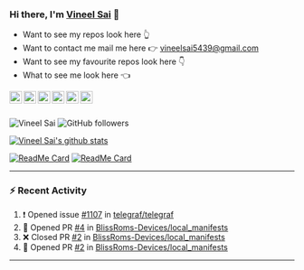 ### Hi there, I'm [Vineel Sai](https://vineelsai26.github.io) 👋

* Want to see my repos look here 👆 <br>
* Want to contact me mail me here 👉 vineelsai5439@gmail.com <br>
* Want to see my favourite repos look here 👇 <br>
* What to see me look here 👈 <br>

<a href="https://twitter.com/vineelsai26">
  <img align="left" alt="Vineel Sai's Twitter" width="22px" src="https://cdn.jsdelivr.net/npm/simple-icons@v3/icons/twitter.svg" />
</a>
<a href="https://linkedin.com/in/vineelsai26">
  <img align="left" alt="Vineel Sai's Linkdein" width="22px" src="https://cdn.jsdelivr.net/npm/simple-icons@v3/icons/linkedin.svg" />
</a>
<a href="https://github.com/vineelsai26">
  <img align="left" alt="Vineel Sai's Github" width="22px" src="https://cdn.jsdelivr.net/npm/simple-icons@v3/icons/github.svg" />
</a>
<a href="https://t.me/vineelsai">
  <img align="left" alt="Vineel Sai's Telegram" width="22px" src="https://cdn.jsdelivr.net/npm/simple-icons@v3/icons/telegram.svg" />
</a>
<a href="https://instagram.com/vineelsai26/">
  <img align="left" alt="Vineel Sai's Instagram" width="22px" src="https://cdn.jsdelivr.net/npm/simple-icons@v3/icons/instagram.svg" />
</a>
<a href="https://www.facebook.com/vineelsai26/">
  <img align="left" alt="Vineel Sai's Facebook" width="22px" src="https://cdn.jsdelivr.net/npm/simple-icons@v3/icons/facebook.svg" />
</a>
<br/>
<br/>

![Vineel Sai](https://komarev.com/ghpvc/?username=vineelsai26) 
![GitHub followers](https://img.shields.io/github/followers/vineelsai26?label=Followers)
<br>

[![Vineel Sai's github stats](https://github-readme-stats.vineelsai.vercel.app/api?username=vineelsai26)](https://github.com/vineelsai26)
<br>

[![ReadMe Card](https://github-readme-stats.vercel.app/api/pin/?username=vineelsai26&repo=Twitter-Bot)](https://github.com/vineelsai26/Twitter-Bot)
[![ReadMe Card](https://github-readme-stats.vercel.app/api/pin/?username=vineelsai26&repo=Telegram-Bot)](https://github.com/vineelsai26/Telegram-Bot)

---
### :zap: Recent Activity
<!--START_SECTION:activity-->
1. ❗️ Opened issue [#1107](https://github.com//telegraf/telegraf/issues/1107) in [telegraf/telegraf](https://github.com//telegraf/telegraf)
2. 💪 Opened PR [#4](https://github.com//BlissRoms-Devices/local_manifests/pull/4) in [BlissRoms-Devices/local_manifests](https://github.com//BlissRoms-Devices/local_manifests)
3. ❌ Closed PR [#2](https://github.com//BlissRoms-Devices/local_manifests/pull/2) in [BlissRoms-Devices/local_manifests](https://github.com//BlissRoms-Devices/local_manifests)
4. 💪 Opened PR [#2](https://github.com//BlissRoms-Devices/local_manifests/pull/2) in [BlissRoms-Devices/local_manifests](https://github.com//BlissRoms-Devices/local_manifests)
<!--END_SECTION:activity-->
---
